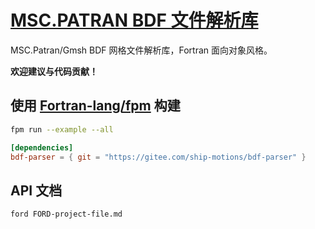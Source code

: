 # [MSC.PATRAN BDF 文件解析库][1]

MSC.Patran/Gmsh BDF 网格文件解析库，Fortran 面向对象风格。

**欢迎建议与代码贡献！**

[1]: https://gitee.com/Ship-Motions/BDF-parser

## 使用 [Fortran-lang/fpm](https://github.com/fortran-lang/fpm) 构建

```sh
fpm run --example --all
```

```toml
[dependencies]
bdf-parser = { git = "https://gitee.com/ship-motions/bdf-parser" }
```

## API 文档

```sh
ford FORD-project-file.md
```
